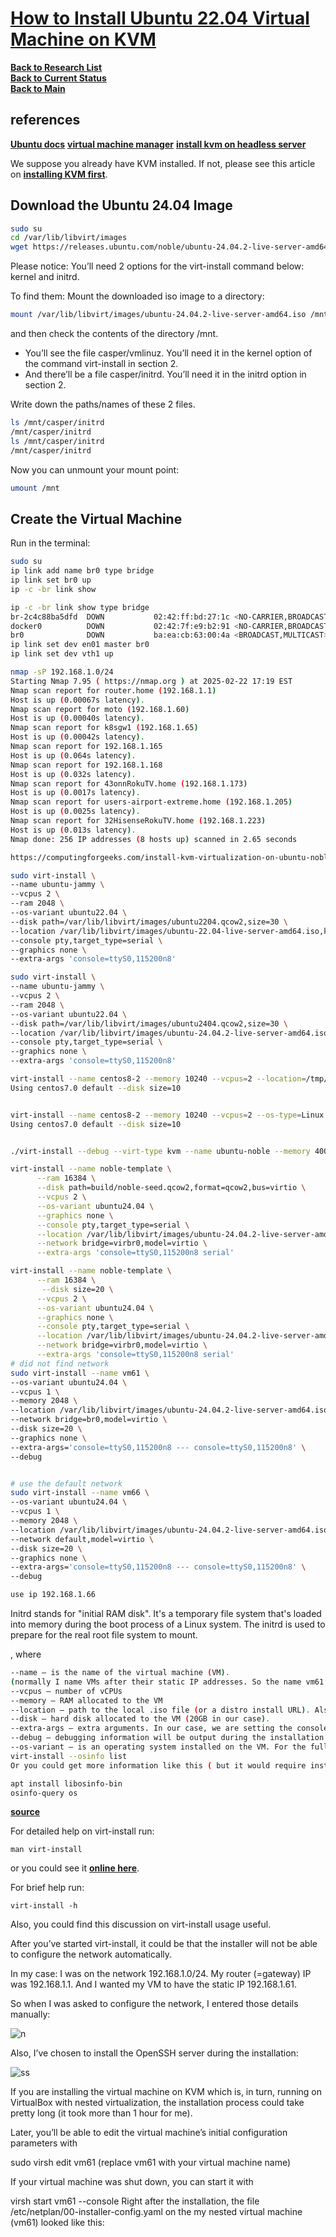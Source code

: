 # **[How to Install Ubuntu 22.04 Virtual Machine on KVM](https://www.wpdiaries.com/ubuntu-on-kvm/)**

**[Back to Research List](../../../../../research_list.md)**\
**[Back to Current Status](../../../../../../development/status/weekly/current_status.md)**\
**[Back to Main](../../../../../../README.md)**

## references

**[Ubuntu docs](https://manpages.ubuntu.com/manpages/trusty/man1/virt-install.1.html)**
**[virtual machine manager](https://ubuntu.com/server/docs/virtual-machine-manager)**
**[install kvm on headless server](https://www.cyberciti.biz/faq/how-to-install-kvm-on-ubuntu-20-04-lts-headless-server/)**

We suppose you already have KVM installed. If not, please see this article on **[installing KVM first](https://www.wpdiaries.com/kvm-on-ubuntu/)**.

## Download the Ubuntu 24.04 Image

```bash
sudo su
cd /var/lib/libvirt/images
wget https://releases.ubuntu.com/noble/ubuntu-24.04.2-live-server-amd64.iso
```

Please notice: You’ll need 2 options for the virt-install command below: kernel and initrd.

To find them: Mount the downloaded iso image to a directory:

```bash
mount /var/lib/libvirt/images/ubuntu-24.04.2-live-server-amd64.iso /mnt
```

and then check the contents of the directory /mnt.

- You’ll see the file casper/vmlinuz. You’ll need it in the kernel option of the command virt-install in section 2.
- And there’ll be a file casper/initrd. You’ll need it in the initrd option in section 2.

Write down the paths/names of these 2 files.

```bash
ls /mnt/casper/initrd 
/mnt/casper/initrd
ls /mnt/casper/initrd
/mnt/casper/initrd
```

Now you can unmount your mount point:

```bash
umount /mnt
```

## Create the Virtual Machine

Run in the terminal:

```bash
sudo su
ip link add name br0 type bridge
ip link set br0 up
ip -c -br link show

ip -c -br link show type bridge
br-2c4c88ba5dfd  DOWN           02:42:ff:bd:27:1c <NO-CARRIER,BROADCAST,MULTICAST,UP> 
docker0          DOWN           02:42:7f:e9:b2:91 <NO-CARRIER,BROADCAST,MULTICAST,UP> 
br0              DOWN           ba:ea:cb:63:00:4a <BROADCAST,MULTICAST> 
ip link set dev en01 master br0
ip link set dev vth1 up

nmap -sP 192.168.1.0/24
Starting Nmap 7.95 ( https://nmap.org ) at 2025-02-22 17:19 EST
Nmap scan report for router.home (192.168.1.1)
Host is up (0.00067s latency).
Nmap scan report for moto (192.168.1.60)
Host is up (0.00040s latency).
Nmap scan report for k8sgw1 (192.168.1.65)
Host is up (0.00042s latency).
Nmap scan report for 192.168.1.165
Host is up (0.064s latency).
Nmap scan report for 192.168.1.168
Host is up (0.032s latency).
Nmap scan report for 43onnRokuTV.home (192.168.1.173)
Host is up (0.0017s latency).
Nmap scan report for users-airport-extreme.home (192.168.1.205)
Host is up (0.0025s latency).
Nmap scan report for 32HisenseRokuTV.home (192.168.1.223)
Host is up (0.013s latency).
Nmap done: 256 IP addresses (8 hosts up) scanned in 2.65 seconds

https://computingforgeeks.com/install-kvm-virtualization-on-ubuntu-noble-numbat/

sudo virt-install \
--name ubuntu-jammy \
--vcpus 2 \
--ram 2048 \
--os-variant ubuntu22.04 \
--disk path=/var/lib/libvirt/images/ubuntu2204.qcow2,size=30 \
--location /var/lib/libvirt/images/ubuntu-22.04-live-server-amd64.iso,kernel=casper/vmlinuz,initrd=casper/initrd \
--console pty,target_type=serial \
--graphics none \
--extra-args 'console=ttyS0,115200n8' 

sudo virt-install \
--name ubuntu-jammy \
--vcpus 2 \
--ram 2048 \
--os-variant ubuntu22.04 \
--disk path=/var/lib/libvirt/images/ubuntu2404.qcow2,size=30 \
--location /var/lib/libvirt/images/ubuntu-24.04.2-live-server-amd64.iso,kernel=casper/vmlinuz,initrd=casper/initrd \
--console pty,target_type=serial \
--graphics none \
--extra-args 'console=ttyS0,115200n8' 

virt-install --name centos8-2 --memory 10240 --vcpus=2 --location=/tmp/rhel-server-7.6-x86_64-dvd.iso --network bridge=nm-bridge --graphics=none --extra-args console=ttyS0 -v
Using centos7.0 default --disk size=10


virt-install --name centos8-2 --memory 10240 --vcpus=2 --os-type=Linux --os-variant=centos7.0 --location=/tmp/rhel-server-7.6-x86_64-dvd.iso  --network network=default --graphics=vnc -v
Using centos7.0 default --disk size=10


./virt-install --debug --virt-type kvm --name ubuntu-noble --memory 4000 --disk size=100,path=/home/omajid/virt/noble.qcow2,format=qcow2 --graphics spice --location http://archive.ubuntu.com/ubuntu/dists/noble/main/installer-amd64/ --os-variant ubuntunoble --noautoconsole --wait

virt-install --name noble-template \
      --ram 16384 \
      --disk path=build/noble-seed.qcow2,format=qcow2,bus=virtio \
      --vcpus 2 \
      --os-variant ubuntu24.04 \
      --graphics none \
      --console pty,target_type=serial \
      --location /var/lib/libvirt/images/ubuntu-24.04.2-live-server-amd64.iso,kernel=casper/vmlinuz,initrd=casper/initrd \
      --network bridge=virbr0,model=virtio \
      --extra-args 'console=ttyS0,115200n8 serial'

virt-install --name noble-template \
      --ram 16384 \
       --disk size=20 \
      --vcpus 2 \
      --os-variant ubuntu24.04 \
      --graphics none \
      --console pty,target_type=serial \
      --location /var/lib/libvirt/images/ubuntu-24.04.2-live-server-amd64.iso,kernel=casper/vmlinuz,initrd=casper/initrd \
      --network bridge=virbr0,model=virtio \
      --extra-args 'console=ttyS0,115200n8 serial'
# did not find network
sudo virt-install --name vm61 \
--os-variant ubuntu24.04 \
--vcpus 1 \
--memory 2048 \
--location /var/lib/libvirt/images/ubuntu-24.04.2-live-server-amd64.iso,kernel=casper/vmlinuz,initrd=casper/initrd \
--network bridge=br0,model=virtio \
--disk size=20 \
--graphics none \
--extra-args='console=ttyS0,115200n8 --- console=ttyS0,115200n8' \
--debug


# use the default network
sudo virt-install --name vm66 \
--os-variant ubuntu24.04 \
--vcpus 1 \
--memory 2048 \
--location /var/lib/libvirt/images/ubuntu-24.04.2-live-server-amd64.iso,kernel=casper/vmlinuz,initrd=casper/initrd \
--network default,model=virtio \
--disk size=20 \
--graphics none \
--extra-args='console=ttyS0,115200n8 --- console=ttyS0,115200n8' \
--debug

use ip 192.168.1.66
```

Initrd stands for "initial RAM disk". It's a temporary file system that's loaded into memory during the boot process of a Linux system. The initrd is used to prepare for the real root file system to mount.

, where

```bash
--name – is the name of the virtual machine (VM).
(normally I name VMs after their static IP addresses. So the name vm61 will correspond to the IP 192.168.1.61)
--vcpus – number of vCPUs
--memory – RAM allocated to the VM
--location – path to the local .iso file (or a distro install URL). Also, we set kernel and initrd here (we got values for them in section 1).
--disk – hard disk allocated to the VM (20GB in our case).
--extra-args – extra arguments. In our case, we are setting the console configuration. But, for example, you can configure a static IP for the VM with this.
--debug – debugging information will be output during the installation. Remove this option if you do not need it.
--os-variant – is an operating system installed on the VM. For the full list of supported values, run:
virt-install --osinfo list
Or you could get more information like this ( but it would require installing an additional package libosinfo-bin):

apt install libosinfo-bin
osinfo-query os
```

**[source](https://www.golinuxcloud.com/virt-install-examples-kvm-virt-commands-linux/)**

For detailed help on virt-install run:

`man virt-install`

or you could see it **[online here](https://manpages.ubuntu.com/manpages/jammy/man1/virt-install.1.html)**.

For brief help run:

`virt-install -h`

Also, you could find this discussion on virt-install usage useful.

After you’ve started virt-install, it could be that the installer will not be able to configure the network automatically.

In my case: I was on the network 192.168.1.0/24. My router (=gateway) IP was 192.168.1.1. And I wanted my VM to have the static IP 192.168.1.61.

So when I was asked to configure the network, I entered those details manually:

![n](https://www.wpdiaries.com/wp-content/uploads/2022/11/ubuntu-22-04-network-configuration.png)

Also, I’ve chosen to install the OpenSSH server during the installation:

![ss](https://www.wpdiaries.com/wp-content/uploads/2022/11/ubuntu-22-04-install-openssh-server.png)

If you are installing the virtual machine on KVM which is, in turn, running on VirtualBox with nested virtualization, the installation process could take pretty long (it took more than 1 hour for me).

Later, you’ll be able to edit the virtual machine’s initial configuration parameters with

sudo virsh edit vm61
(replace vm61 with your virtual machine name)

If your virtual machine was shut down, you can start it with

virsh start vm61 --console
Right after the installation, the file /etc/netplan/00-installer-config.yaml on the my nested virtual machine (vm61) looked like this:
